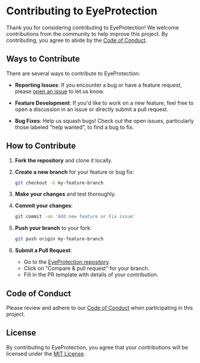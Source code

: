 # Contributing to EyeProtection

Thank you for considering contributing to EyeProtection! We welcome contributions from the community to help improve this project. By contributing, you agree to abide by the [Code of Conduct](CODE_OF_CONDUCT.md).

## Ways to Contribute

There are several ways to contribute to EyeProtection:

- **Reporting Issues**: If you encounter a bug or have a feature request, please [open an issue](https://github.com/Nandika-A/EyeProtection/issues/new) to let us know.
  
- **Feature Development**: If you'd like to work on a new feature, feel free to open a discussion in an issue or directly submit a pull request.
  
- **Bug Fixes**: Help us squash bugs! Check out the open issues, particularly those labeled "help wanted", to find a bug to fix.

## How to Contribute

1. **Fork the repository** and clone it locally.
   
2. **Create a new branch** for your feature or bug fix:
   ```bash
   git checkout -b my-feature-branch
   ```

3. **Make your changes** and test thoroughly.

4. **Commit your changes**:
   ```bash
   git commit -am 'Add new feature or Fix issue'
   ```

5. **Push your branch** to your fork:
   ```bash
   git push origin my-feature-branch
   ```

6. **Submit a Pull Request**: 
   - Go to the [EyeProtection repository](https://github.com/Nandika-A/EyeProtection).
   - Click on "Compare & pull request" for your branch.
   - Fill in the PR template with details of your contribution.


## Code of Conduct

Please review and adhere to our [Code of Conduct](CODE_OF_CONDUCT.md) when participating in this project.

## License

By contributing to EyeProtection, you agree that your contributions will be licensed under the [MIT License](LICENSE).
